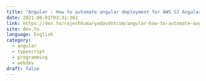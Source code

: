 ```yaml
---
title: "Angular : How to automate angular deployment for AWS S3 Angular Website??"
date: 2021-06-01T03:31:38Z
link: https://dev.to/rajeshkumaryadavdotcom/angular-how-to-automate-angular-deployment-for-aws-s3-angular-website-4g2d?utm_medium=RSS&utm_source=news.12bit.vn
site: dev.to
language: English
category:
  - angular
  - typescript
  - programming
  - webdev
draft: false
---
```

